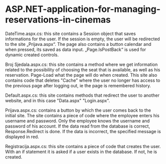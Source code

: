 # ASP.NET-application-for-managing-reservations-in-cinemas

DateTime.aspx.cs: this site contains a Session object that saves informations for the user. If the session is empty, the user will be redirected to the site „Prijava.aspx“.
The page also contains a button calendar and when pressed, its saved as data input. „Page.IsPostBack“ is used for dynamic created controls.

Broj Sjedala.aspx.cs: this site contains a method where we get information related to the possibility of choosing the seat that is available, as well as his reservation. Page-Load what the page will do when created. This site also contains code that deletes "Cache" where the user no longer has access to the previous page after logging out, ie the page is remembered history.

Default.aspx.cs: this site contains methods that redirect the user to another website, and in this case "Data.aspx" "Login.aspx".

Prijava.aspx.cs: contains a button by which the user comes back to the initial site. The site contains a piece of code where the employee enters his username and password. Only the employee knows the username and password of his account. If the data read from the database is correct, Response.Redirect is done. If the data is incorrect, the specified message is displayed in red.

Registracija.aspx.cs: this site contains a piece of code that creates the user. With an if statement it is asked if a user exists in the database. If not, he is created.
